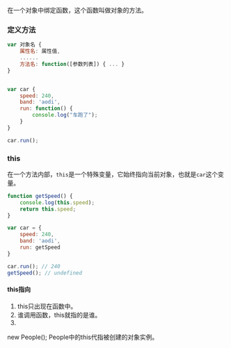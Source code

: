 在一个对象中绑定函数，这个函数叫做对象的方法。

### 定义方法

```js
var 对象名 {
    属性名: 属性值,
    ......
    方法名: function([参数列表]) { ... }
}


var car {
    speed: 240,
    band: 'aodi',
    run: function() {
        console.log("车跑了");
    }
}

car.run();
```

### this
在一个方法内部，`this`是一个特殊变量，它始终指向当前对象，也就是`car`这个变量。

```js
function getSpeed() {
    console.log(this.speed);
    return this.speed;
}

var car = {
    speed: 240,
    band: 'aodi',
    run: getSpeed
}

car.run(); // 240
getSpeed(); // undefined
```

#### this指向
1. this只出现在函数中。
2. 谁调用函数，this就指的是谁。
3. new People();   People中的this代指被创建的对象实例。